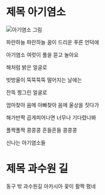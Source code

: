 # 제목 아기염소
![아기염소 그림](./baby-goat.PNG)

파란하늘 파란하늘 꿈이 드리운 푸른 언덕에

아기염소 여럿이 풀을 뜯고 놀아요

해처럼 밝은 얼굴로

빗방울이 뚝뚝뚝뚝 떨어지는 날에는

잔뜩 찡그린 얼굴로

엄마찾아 음메 아빠찾아 음메 울상을 짓다가

해가반짝 곱게피어나면 너무나 기다렸나봐

폴짝폴짝 콩콩콩 흔들흔들 콩콩콩

신나는 아기염소들

# 제목 과수원 길
동구 밖 과수원길 아카시아 꽃이 활짝 폈네

